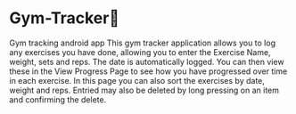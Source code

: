 # Gym-Tracker💪
Gym tracking android app 
This gym tracker application allows you to log any exercises you have done, allowing you to enter the Exercise Name, weight, sets and reps. The date is automatically logged.
You can then view these in the View Progress Page to see how you have progressed over time in each exercise. In this page you can also sort the exercises by date, weight and reps. Entried may also be deleted by long pressing on an item and confirming the delete.
